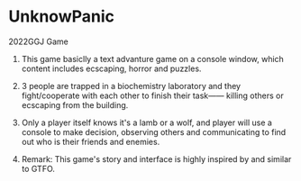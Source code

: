 # UnknowPanic
2022GGJ Game

1. This game basiclly a text advanture game on a console window, which content includes ecscaping, horror and puzzles. 
2. 3 people are trapped in a biochemistry laboratory and they fight/cooperate with each other to finish their task—— killing others or ecscaping from the building.

3. Only a player itself knows it's a lamb or a wolf, and player will use a console to make decision, observing others and communicating to find out who is their friends and enemies.

4. Remark: This game's story and interface is highly inspired by and similar to GTFO.
